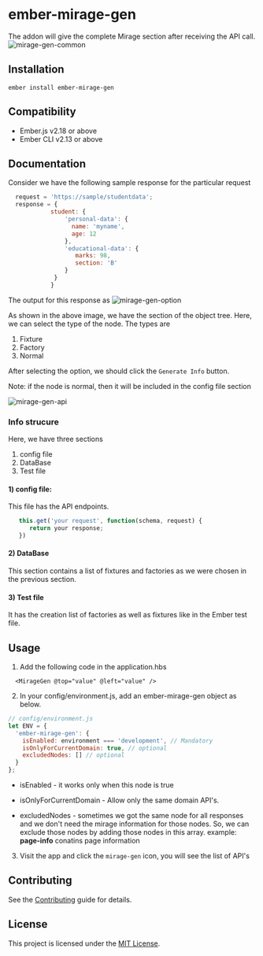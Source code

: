 ember-mirage-gen
==============================================================================

The addon will give the complete Mirage section after receiving the API call.
![mirage-gen-common](https://i.imgur.com/Lfsx51V.png)

Installation
------------------------------------------------------------------------------

```
ember install ember-mirage-gen
```
Compatibility
------------------------------------------------------------------------------

* Ember.js v2.18 or above
* Ember CLI v2.13 or above

Documentation
------------------------------------------------------------------------------

Consider we have the following sample response for the particular request
```javascript
  request = 'https://sample/studentdata';
  response = {
            student: {
                'personal-data': {
                  name: 'myname',
                  age: 12
                },
                'educational-data': {
                   marks: 98,
                   section: 'B'
                }
             } 
            }
```
The output for this response as
![mirage-gen-option](https://i.imgur.com/X2pIfgr.png)

As shown in the above image, we have the section of the object tree. Here, we can select the type of the node. The types are
  1. Fixture
  2. Factory
  3. Normal

  After selecting the option, we should click the `Generate Info` button.

  Note: if the node is normal, then it will be included in the config file section

![mirage-gen-api](https://i.imgur.com/cukSJ1u.png)

### Info strucure
  Here, we have three sections
  1. config file
  2. DataBase
  3. Test file
#### 1) config file:
 This file has the API endpoints.
 ```javascript
    this.get('your request', function(schema, request) {
       return your response;
    })
 ```
 #### 2) DataBase
  This section contains a list of fixtures and factories as we were chosen in the previous section.
 
#### 3) Test file
  It has the creation list of factories as well as fixtures like in the Ember test file.

Usage
------------------------------------------------------------------------------

1. Add the following code in the application.hbs
```
  <MirageGen @top="value" @left="value" />
```
2. In your config/environment.js, add an ember-mirage-gen object as below.
```javascript
// config/environment.js
let ENV = {
  'ember-mirage-gen': {
    isEnabled: environment === 'development', // Mandatory
    isOnlyForCurrentDomain: true, // optional
    excludedNodes: [] // optional
  }
};
```
* isEnabled - it works only when this node is true

* isOnlyForCurrentDomain - Allow only the same domain API's.

* excludedNodes - sometimes we got the same node for all responses and we don't need the mirage information for those nodes. So, we can exclude those nodes by adding those nodes in this array. example: **page-info** conatins page information

3. Visit the app and click the `mirage-gen` icon, you will see the list of API's

Contributing
------------------------------------------------------------------------------

See the [Contributing](CONTRIBUTING.md) guide for details.


License
------------------------------------------------------------------------------

This project is licensed under the [MIT License](LICENSE.md).
